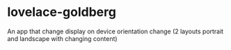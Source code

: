 lovelace-goldberg
=================

An app that change display on device orientation change (2 layouts portrait and landscape with changing content)
